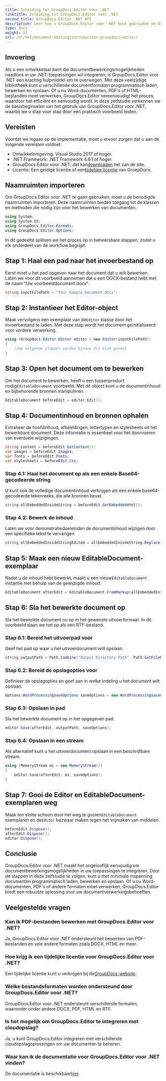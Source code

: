 ```yaml
---
title: Inleiding tot GroupDocs.Editor voor .NET
linktitle: Inleiding tot GroupDocs.Editor voor .NET
second_title: GroupDocs.Editor .NET API
description: Leer hoe u GroupDocs.Editor voor .NET kunt gebruiken om documenten programmatisch te bewerken met deze gedetailleerde stapsgewijze handleiding.
type: docs
weight: 12
url: /nl/net/document-editing/introduction-groupdocs-editor/
---
```

## Invoering 
Als u een ontwikkelaar bent die documentbewerkingsmogelijkheden naadloos in uw .NET-toepassingen wil integreren, is GroupDocs.Editor voor .NET een krachtig hulpmiddel om te overwegen. Met deze veelzijdige bibliotheek kunt u verschillende documentformaten programmatisch laden, bewerken en opslaan. Of u nu Word-documenten, PDF's of HTML-bestanden moet verwerken, GroupDocs.Editor vereenvoudigt het proces, waardoor het efficiënt en eenvoudig wordt. In deze zelfstudie verkennen we de basisbeginselen van het gebruik van GroupDocs.Editor voor .NET, waarbij we u stap voor stap door een praktisch voorbeeld leiden.
## Vereisten
Voordat we ingaan op de implementatie, moet u ervoor zorgen dat u aan de volgende vereisten voldoet:
- Ontwikkelomgeving: Visual Studio 2017 of hoger.
- .NET Framework: .NET Framework 4.6.1 of hoger.
-  GroupDocs.Editor voor .NET: dat kan[downloaden](https://releases.groupdocs.com/editor/net/) het van de site.
-  Licentie: Een geldige licentie of een[tijdelijke licentie](https://purchase.groupdocs.com/temporary-license/) van GroepDocs.
## Naamruimten importeren
Om GroupDocs.Editor voor .NET te gaan gebruiken, moet u de benodigde naamruimten importeren. Deze naamruimten bieden toegang tot de klassen en methoden die nodig zijn voor het bewerken van documenten.
```csharp
using System;
using System.IO;
using GroupDocs.Editor.Formats;
using GroupDocs.Editor.Options;
```

In dit gedeelte splitsen we het proces op in beheersbare stappen, zodat u elk onderdeel van de workflow begrijpt.
## Stap 1: Haal een pad naar het invoerbestand op
Eerst moet u het pad opgeven naar het document dat u wilt bewerken. Laten we voor dit voorbeeld aannemen dat u een DOCX-bestand hebt met de naam "Uw voorbeelddocument.docx".
```csharp
string inputFilePath = "Your Sample Document.docx";
```
## Stap 2: Instantieer het Editor-object
 Maak vervolgens een exemplaar van de`Editor` klasse door het invoerbestand te laden. Met deze stap wordt het document geïnitialiseerd voor verdere verwerking.
```csharp
using (GroupDocs.Editor.Editor editor = new Editor(inputFilePath))
{
    //De volgende stappen worden binnen dit blok genest
}
```
## Stap 3: Open het document om te bewerken
 Om het document te bewerken, heeft u een tussenproduct nodig`EditableDocument` voorbeeld. Met dit object kunt u de documentinhoud en bijbehorende bronnen manipuleren.
```csharp
EditableDocument beforeEdit = editor.Edit();
```
## Stap 4: Documentinhoud en bronnen ophalen
Extraheer de hoofdinhoud, afbeeldingen, lettertypen en stylesheets uit het bewerkbare document. Deze informatie is essentieel voor het doorvoeren van eventuele wijzigingen.
```csharp
string content = beforeEdit.GetContent();
var images = beforeEdit.Images;
var fonts = beforeEdit.Fonts;
var stylesheets = beforeEdit.Css;
```
### Stap 4.1: Haal het document op als een enkele Base64-gecodeerde string
U kunt ook de volledige documentinhoud verkrijgen als een enkele base64-gecodeerde tekenreeks, die alle bronnen bevat.
```csharp
string allEmbeddedInsideString = beforeEdit.GetEmbeddedHtml();
```
### Stap 4.2: Bewerk de inhoud
Laten we voor demonstratiedoeleinden de documentinhoud wijzigen door een specifieke tekst te vervangen.
```csharp
string allEmbeddedInsideStringEdited = allEmbeddedInsideString.Replace("Subtitle", "Edited subtitle");
```
## Stap 5: Maak een nieuw EditableDocument-exemplaar
 Nadat u de inhoud hebt bewerkt, maakt u een nieuw`EditableDocument` instantie met behulp van de gewijzigde inhoud.
```csharp
EditableDocument afterEdit = EditableDocument.FromMarkup(allEmbeddedInsideStringEdited, null);
```
## Stap 6: Sla het bewerkte document op
Sla het bewerkte document nu op in het gewenste uitvoerformaat. In dit voorbeeld slaan we het op als een RTF-bestand.
### Stap 6.1: Bereid het uitvoerpad voor
Geef het pad op waar u het uitvoerdocument wilt opslaan.
```csharp
string outputPath = Path.Combine("Output Directory Path", Path.GetFileNameWithoutExtension(inputFilePath) + ".rtf");
```
### Stap 6.2: Bereid de opslagopties voor
Definieer de opslagopties en geef aan in welke indeling u het document wilt opslaan.
```csharp
Options.WordProcessingSaveOptions saveOptions = new WordProcessingSaveOptions(WordProcessingFormats.Rtf);
```
### Stap 6.3: Opslaan in pad
Sla het bewerkte document op in het opgegeven pad.
```csharp
editor.Save(afterEdit, outputPath, saveOptions);
```
### Stap 6.4: Opslaan in een stream
Als alternatief kunt u het uitvoerdocument opslaan in een beschrijfbare stream.
```csharp
using (MemoryStream ms = new MemoryStream())
{
    editor.Save(afterEdit, ms, saveOptions);
}
```
## Stap 7: Gooi de Editor en EditableDocument-exemplaren weg
 Maak ten slotte schoon door het weg te gooien`EditableDocument` exemplaren en de`Editor` bezwaar maken tegen het vrijmaken van middelen.
```csharp
beforeEdit.Dispose();
afterEdit.Dispose();
editor.Dispose();
```

## Conclusie
GroupDocs.Editor voor .NET maakt het ongelooflijk eenvoudig om documentbewerkingsmogelijkheden in uw toepassingen te integreren. Door de stappen in deze zelfstudie te volgen, kunt u met minimale inspanning documenten programmatisch laden, bewerken en opslaan. Of u nu Word-documenten, PDF's of andere formaten moet verwerken, GroupDocs.Editor biedt een robuuste oplossing voor uw documentverwerkingsbehoeften.
## Veelgestelde vragen
### Kan ik PDF-bestanden bewerken met GroupDocs.Editor voor .NET?
Ja, GroupDocs.Editor voor .NET ondersteunt het bewerken van PDF-bestanden en vele andere formaten zoals DOCX, HTML en meer.
### Hoe krijg ik een tijdelijke licentie voor GroupDocs.Editor voor .NET?
 Een tijdelijke licentie kunt u verkrijgen bij de[GroupDocs-website](https://purchase.groupdocs.com/temporary-license/).
### Welke bestandsformaten worden ondersteund door GroupDocs.Editor voor .NET?
GroupDocs.Editor voor .NET ondersteunt verschillende formaten, waaronder onder andere DOCX, PDF, HTML en RTF.
### Is het mogelijk om GroupDocs.Editor te integreren met cloudopslag?
Ja, u kunt GroupDocs.Editor integreren met verschillende cloudopslagoplossingen om uw documenten te beheren.
### Waar kan ik de documentatie voor GroupDocs.Editor voor .NET vinden?
De documentatie is beschikbaar[hier](https://reference.groupdocs.com/editor/net/).